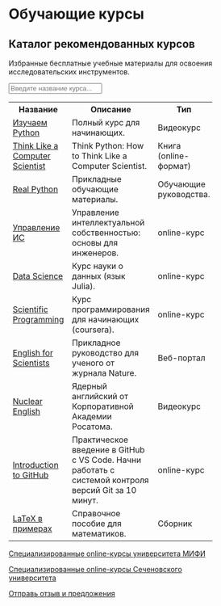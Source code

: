 # Обучающие курсы

## Каталог рекомендованных курсов

Избранные бесплатные учебные материалы для освоения исследовательских инструментов.


<meta name="viewport" content="width=device-width, initial-scale=1">
<style>
* {
  box-sizing: border-box;
}

#myInput {
  background-image: url('/css/searchicon.png');
  background-position: 10px 10px;
  background-repeat: no-repeat;
  width: 100%;
  font-size: 16px;
  padding: 12px 20px 12px 40px;
  border: 1px solid #ddd;
  margin-bottom: 12px;
}

#myTable {
  border-collapse: collapse;
  width: 100%;
  border: 1px solid #ddd;
  font-size: 18px;
}

#myTable th, #myTable td {
  text-align: left;
  padding: 12px 20px 12px 40px;

}

#myTable tr {
  border-bottom: 1px solid #ddd;
}

#myTable tr.header, #myTable tr:hover {
  background-color: #f1f1f1;
}
</style>


<input type="text" id="myInput" onkeyup="myFunction()" placeholder="Введите название курса..." title="Type in a name">

</details>
<table id="myTable">
  <tr class="header">
    <th onclick="sortTable(0)" style="width:30%;">Название</th>
    <th onclick="sortTable(1)" style="width:80%;">Описание</th>
    <th onclick="sortTable(2)" style="width:70%;">Тип</th>
    <th onclick="sortTable(3)" style="width:80%;">Язык</th>
  </tr>
  <tr>
    <td><a href="https://youtu.be/rfscVS0vtbw">Изучаем Python</a></td>
    <td>Полный курс для начинающих.</td>
    <td>Видеокурс</td>
    <td>En</td>
  </tr>
  <tr>
    <td><a href="https://greenteapress.com/thinkpython2/html/index.html">Think Like a Computer Scientist</a></td>
    <td>Think Python: How to Think Like a Computer Scientist.</td>
    <td>Книга (online-формат)</td>
    <td>En</td>
  </tr>
  <tr>
    <td><a href="https://realpython.com/">Real Python</a></td>
    <td>Прикладные обучающие материалы.</td>
    <td>Обучающие руководства.</td>
    <td>En</td>
  </tr>
  <tr>
    <td><a href="https://stepik.org/course/88/promo#toc">Управление ИС</a></td>
    <td>Управление интеллектуальной собственностью: основы для инженеров.</td>
    <td>online-курс</td>
    <td>Ru</td>
  </tr>
  <tr>
    <td><a href="https://juliaacademy.com/p/julia-for-data-science">Data Science</a></td>
    <td>Курс науки о данных (язык Julia).</td>
    <td>online-курс</td>
    <td>En</td>
  </tr>
  <tr>
    <td><a href="https://www.coursera.org/learn/julia-programming">Scientific Programming</a></td>
    <td>Курс программирования для начинающих (coursera).</td>
    <td>online-курс</td>
    <td>En</td>
  </tr>
  <tr>
    <td><a href="https://www.nature.com/scitable/ebooks/english-communication-for-scientists-14053993/contents/">English for Scientists</a></td>
    <td>Прикладное руководство для ученого от журнала Nature.</td>
    <td>Веб-портал</td>
    <td>En</td>
  </tr>
  </tr>
    <tr>
    <td><a href="https://www.youtube.com/playlist?list=PLul-1IcJDk9jDPT8m6EM6PlOSaeCRTUqR">Nuclear English</a></td>
    <td>Ядерный английский от Корпоративной Академии Росатома.</td>
    <td>Видеокурс</td>
    <td>En</td>
  </tr>
  </tr>
  <tr>
    <td><a href="https://docs.microsoft.com/en-us/learn/modules/introduction-to-github-visual-studio-code/
">Introduction to GitHub</a></td>
    <td>Практическое введение в GitHub с VS Code. Начни работать с системой контроля версий Git за 10 минут.</td>
    <td>online-курс</td>
    <td>En</td>
  </tr>
  <tr>
    <td><a href="http://www.ccas.ru/voron/download/voron05latex.pdf/">LaTeX в примерах</a></td>
    <td>Справочное пособие для математиков.</td>
    <td>Сборник</td>
    <td>Ru</td>
  </tr>
</table>


[Специализированные online-курсы университета МИФИ](https://online.mephi.ru/)

[Специализированные online-курсы Сеченовского университета](https://sechenov.online/)


[Отправь отзыв и предложения](mailto:rosatom-dev@mephi.ru)
